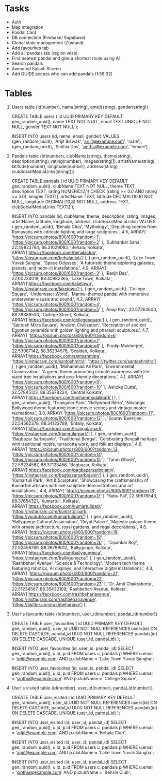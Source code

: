 # Tasks
- Auth
- Map integration
- Pandal Card
- DB connection (Firebase/ Supabase)
- Global state management (Zustand)
- Add favourites tab
- Add all pandals tab (region wise)
- Find nearest pandal and give a shortest route using AI
- Search pandals
- Animated Splash Screen
- Add GUIDE access who can add pandals (1:56:32)

# Tables
1. Users table
    {id(number), name(string), email(string), gender(string)}

    CREATE TABLE users (
        id UUID PRIMARY KEY DEFAULT gen_random_uuid(),
        name TEXT NOT NULL,
        email TEXT UNIQUE NOT NULL,
        gender TEXT NOT NULL
    );

    INSERT INTO users (id, name, email, gender) VALUES
    (gen_random_uuid(), 'Arijit Biswas', 'arijit@example.com', 'male'),
    (gen_random_uuid(), 'Sinthia Das', 'sinthia@example.com', 'female')

2. Pandals table 
    {id(number), clubName(string), theme(string), description(string), rating(number), images(string[]), artistName(string), latitude(number), longitude(number), address(string), clubSocialMediaLinks(string[])}

    CREATE TABLE pandals (
        id UUID PRIMARY KEY DEFAULT gen_random_uuid(),
        clubName TEXT NOT NULL,
        theme TEXT,
        description TEXT,
        rating NUMERIC(2,1) CHECK (rating >= 0.0 AND rating <= 5.0),
        images TEXT[],
        artistName TEXT,
        latitude DECIMAL(10,8) NOT NULL,
        longitude DECIMAL(10,8) NOT NULL,
        address TEXT,
        clubSocialMediaLinks TEXT[]
    );

    INSERT INTO pandals (id, clubName, theme, description, rating, images, artistName, latitude, longitude, address, clubSocialMediaLinks) VALUES
    (
        gen_random_uuid(), 'Behala Club', 'Mythology',
        'Depicting scenes from Ramayana with intricate lighting and large sculptures.', 4.5,
        ARRAY[
        'https://picsum.photos/800/600?random=1',
        'https://picsum.photos/800/600?random=2'
        ],
        'Subhankar Saha', 22.49823764, 88.31029083, 'Behala, Kolkata',
        ARRAY['https://facebook.com/behalaclub', 'https://instagram.com/behalaclub']
    ),
    (
        gen_random_uuid(), 'Lake Town Yuvak Sangha', 'Space Odyssey',
        'A futuristic theme exploring galaxies, planets, and neon-lit installations.', 4.9,
        ARRAY[
        'https://picsum.photos/800/600?random=3'
        ],
        'Ranjit Das', 22.60234018, 88.40982365, 'Lake Town, Kolkata',
        ARRAY['https://facebook.com/laketown', 'https://instagram.com/laketown']
    ),
    (
        gen_random_uuid(), 'College Square', 'Underwater World',
        'Marine-themed pandal with immersive underwater visuals and sound.', 4.2,
        ARRAY[
        'https://picsum.photos/800/600?random=4',
        'https://picsum.photos/800/600?random=5'
        ],
        'Anup Roy', 22.57264600, 88.36389500, 'College Street, Kolkata',
        ARRAY['https://facebook.com/collegesquare']
    ),
    (
        gen_random_uuid(), 'Santosh Mitra Square', 'Ancient Civilization',
        'Recreation of ancient Egyptian pyramids with golden lighting and pharaoh sculptures.', 4.7,
        ARRAY[
        'https://picsum.photos/800/600?random=6',
        'https://picsum.photos/800/600?random=7',
        'https://picsum.photos/800/600?random=8'
        ],
        'Pradip Mukherjee', 22.53987142, 88.36234578, 'Sealdah, Kolkata',
        ARRAY['https://facebook.com/santoshmitra', 'https://instagram.com/santoshmitra', 'https://twitter.com/santoshmitra']
    ),
    (
        gen_random_uuid(), 'Mohammad Ali Park', 'Environmental Conservation',
        'A green theme promoting climate awareness with life-sized tree installations and eco-friendly decorations.', 4.1,
        ARRAY[
        'https://picsum.photos/800/600?random=9',
        'https://picsum.photos/800/600?random=10'
        ],
        'Ashoke Dutta', 22.57845123, 88.35678234, 'Central Kolkata',
        ARRAY['https://facebook.com/mohammadalipark']
    ),
    (
        gen_random_uuid(), 'Triangular Park', 'Bollywood Retro',
        'Nostalgic Bollywood theme featuring iconic movie scenes and vintage poster recreations.', 3.8,
        ARRAY[
        'https://picsum.photos/800/600?random=11',
        'https://picsum.photos/800/600?random=12'
        ],
        'Sourav Banerjee', 22.54562378, 88.34123789, 'Entally, Kolkata',
        ARRAY['https://facebook.com/triangularpark', 'https://instagram.com/triangularpark']
    ),
    (
        gen_random_uuid(), 'Bagbazar Sarbojanin', 'Traditional Bengal',
        'Celebrating Bengali heritage with traditional motifs, terracotta work, and folk art displays.', 4.6,
        ARRAY[
        'https://picsum.photos/800/600?random=13',
        'https://picsum.photos/800/600?random=14',
        'https://picsum.photos/800/600?random=15'
        ],
        'Tarun Ghosh', 22.59234567, 88.37123456, 'Bagbazar, Kolkata',
        ARRAY['https://facebook.com/bagbazarsarbojanin', 'https://instagram.com/bagbazarsarbojanin']
    ),
    (
        gen_random_uuid(), 'Kumartuli Park', 'Art & Sculpture',
        'Showcasing the craftsmanship of Kumartuli artisans with live sculpture demonstrations and art installations.', 4.4,
        ARRAY[
        'https://picsum.photos/800/600?random=16',
        'https://picsum.photos/800/600?random=17'
        ],
        'Babu Pal', 22.59876543, 88.37654321, 'Kumartuli, Kolkata',
        ARRAY['https://facebook.com/kumartulipark', 'https://instagram.com/kumartulipark', 'https://youtube.com/kumartulipark']
    ),
    (
        gen_random_uuid(), 'Ballygunge Cultural Association', 'Royal Palace',
        'Majestic palace theme with ornate architecture, royal gardens, and regal decorations.', 4.8,
        ARRAY[
        'https://picsum.photos/800/600?random=18',
        'https://picsum.photos/800/600?random=19',
        'https://picsum.photos/800/600?random=20'
        ],
        'Dipankar Roy', 22.52456789, 88.36789012, 'Ballygunge, Kolkata',
        ARRAY['https://facebook.com/ballygungeca', 'https://instagram.com/ballygungeca']
    ),
    (
        gen_random_uuid(), 'Rashbehari Avenue', 'Science & Technology',
        'Modern tech theme featuring robotics, AI displays, and interactive digital installations.', 4.3,
        ARRAY[
        'https://picsum.photos/800/600?random=21',
        'https://picsum.photos/800/600?random=22',
        'https://picsum.photos/800/600?random=23'
        ],
        'Dr. Amit Chakraborty', 22.51234567, 88.35432109, 'Rashbehari Avenue, Kolkata',
        ARRAY['https://facebook.com/rashbehariavenue', 'https://instagram.com/rashbehariavenue', 'https://twitter.com/rashbehariave']
    );

3. User's favourite table
    {id(number), user_id(number), pandal_id(number)}

    CREATE TABLE user_favourites (
        id UUID PRIMARY KEY DEFAULT gen_random_uuid(),
        user_id UUID NOT NULL REFERENCES users(id) ON DELETE CASCADE,
        pandal_id UUID NOT NULL REFERENCES pandals(id) ON DELETE CASCADE,
        UNIQUE (user_id, pandal_id)
    );

    INSERT INTO user_favourites (id, user_id, pandal_id)
    SELECT gen_random_uuid(), u.id, p.id
    FROM users u, pandals p
    WHERE u.email = 'arijit@example.com' AND p.clubName = 'Lake Town Yuvak Sangha';

    INSERT INTO user_favourites (id, user_id, pandal_id)
    SELECT gen_random_uuid(), u.id, p.id
    FROM users u, pandals p
    WHERE u.email = 'sinthia@example.com' AND p.clubName = 'College Square';

4. User's visited table
    {id(number), user_id(number), pandal_id(number)}

    CREATE TABLE user_visited (
        id UUID PRIMARY KEY DEFAULT gen_random_uuid(),
        user_id UUID NOT NULL REFERENCES users(id) ON DELETE CASCADE,
        pandal_id UUID NOT NULL REFERENCES pandals(id) ON DELETE CASCADE,
        UNIQUE (user_id, pandal_id)
    );

    INSERT INTO user_visited (id, user_id, pandal_id)
    SELECT gen_random_uuid(), u.id, p.id
    FROM users u, pandals p
    WHERE u.email = 'arijit@example.com' AND p.clubName = 'Behala Club';

    INSERT INTO user_visited (id, user_id, pandal_id)
    SELECT gen_random_uuid(), u.id, p.id
    FROM users u, pandals p
    WHERE u.email = 'arijit@example.com' AND p.clubName = 'Lake Town Yuvak Sangha';

    INSERT INTO user_visited (id, user_id, pandal_id)
    SELECT gen_random_uuid(), u.id, p.id
    FROM users u, pandals p
    WHERE u.email = 'sinthia@example.com' AND p.clubName = 'Behala Club';
